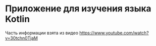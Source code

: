 # Приложение для изучения языка Kotlin

Часть информации взята из видео https://www.youtube.com/watch?v=30tchn0TjaM